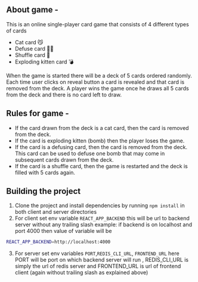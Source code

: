 ## About game - 
This is an online single-player card game that consists of 4 different types of cards

- Cat card 😼
- Defuse card 🙅‍♂️
- Shuffle card 🔀
- Exploding kitten card 💣

When the game is started there will be a deck of 5 cards ordered randomly. Each time user clicks on reveal button a card is revealed and that card is removed from the deck.
A player wins the game once he draws all 5 cards from the deck and there is no card left to draw. 

## Rules for game - 
- If the card drawn from the deck is a cat card, then the card is removed from the deck.
- If the card is exploding kitten (bomb) then the player loses the game.
- If the card is a defusing card, then the card is removed from the deck. This card can be used to defuse one bomb that may come in subsequent cards drawn from the deck.
- If the card is a shuffle card, then the game is restarted and the deck is filled with 5 cards again.

## Building the project
1. Clone the project and install dependencies by running ```npm install``` in both client and server directories
2. For client set env variable ```REACT_APP_BACKEND``` this will be url to backend server without any trailing slash
example: if backend is on localhost and port 4000 then value of variable will be
```sh
REACT_APP_BACKEND=http://localhost:4000
```
3. For server set env variables ```PORT```,```REDIS_CLI_URL```, ```FRONTEND_URL``` here PORT will be port on which backend server will run , REDIS_CLI_URL is simply the url of redis server and FRONTEND_URL is url of frontend client (again without trailing slash as explained above) 
